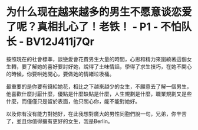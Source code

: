 # 为什么现在越来越多的男生不愿意谈恋爱了呢？真相扎心了！老铁！ - P1 - 不怕队长 - BV12J411j7Qr

按照現在的社會標準，談戀愛會花費男生大量的時間，心思和精力來圍繞著這個女生轉，要了解她的喜好要討好她，說得了土味情話，學得了求生技巧，在她不開心的時候，你要哄她開心，要做她的情緒垃圾桶。

最重要的是你要有錢給她花，相比之下越來越少的女生，不願意去了解一個男生，他喜歡什麼討厭什麼，優點是什麼缺點是什麼，人生規劃是什麼，職業規劃又是些什麼，而僅僅只是留於表面，他只關心你，能不能對她好。

以及你有沒有能力對她好，在此我想對廣大的男性同胞們說一句，兄弟，你辛苦了，並且你值得擁有更好的女生，我是Berlin。